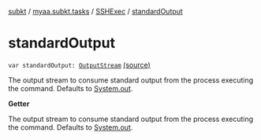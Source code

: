 [subkt](../../index.md) / [myaa.subkt.tasks](../index.md) / [SSHExec](index.md) / [standardOutput](./standard-output.md)

# standardOutput

`var standardOutput: `[`OutputStream`](https://docs.oracle.com/javase/9/docs/api/java/io/OutputStream.html) [(source)](https://github.com/Myaamori/SubKt/blob/0.1.19/src/main/kotlin/myaa/subkt/tasks/tasks.kt#L2084)

The output stream to consume standard output from the process executing the command.
Defaults to [System.out](https://docs.oracle.com/javase/9/docs/api/java/lang/System.html#out).

**Getter**

The output stream to consume standard output from the process executing the command.
Defaults to [System.out](https://docs.oracle.com/javase/9/docs/api/java/lang/System.html#out).

